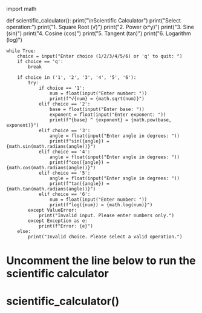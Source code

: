 import math

def scientific_calculator():
    print("\nScientific Calculator")
    print("Select operation:")
    print("1. Square Root (√)")
    print("2. Power (x^y)")
    print("3. Sine (sin)")
    print("4. Cosine (cos)")
    print("5. Tangent (tan)")
    print("6. Logarithm (log)")

    while True:
        choice = input("Enter choice (1/2/3/4/5/6) or 'q' to quit: ")
        if choice == 'q':
            break
        
        if choice in ('1', '2', '3', '4', '5', '6'):
            try:
                if choice == '1':
                    num = float(input("Enter number: "))
                    print(f"√{num} = {math.sqrt(num)}")
                elif choice == '2':
                    base = float(input("Enter base: "))
                    exponent = float(input("Enter exponent: "))
                    print(f"{base} ^ {exponent} = {math.pow(base, exponent)}")
                elif choice == '3':
                    angle = float(input("Enter angle in degrees: "))
                    print(f"sin({angle}) = {math.sin(math.radians(angle))}")
                elif choice == '4':
                    angle = float(input("Enter angle in degrees: "))
                    print(f"cos({angle}) = {math.cos(math.radians(angle))}")
                elif choice == '5':
                    angle = float(input("Enter angle in degrees: "))
                    print(f"tan({angle}) = {math.tan(math.radians(angle))}")
                elif choice == '6':
                    num = float(input("Enter number: "))
                    print(f"log({num}) = {math.log(num)}")
            except ValueError:
                print("Invalid input. Please enter numbers only.")
            except Exception as e:
                print(f"Error: {e}")
        else:
            print("Invalid choice. Please select a valid operation.")

# Uncomment the line below to run the scientific calculator
# scientific_calculator()



    


    

